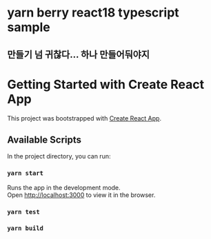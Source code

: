 # yarn berry react18 typescript sample
## 만들기 넘 귀찮다... 하나 만들어둬야지

# Getting Started with Create React App

This project was bootstrapped with [Create React App](https://github.com/facebook/create-react-app).

## Available Scripts

In the project directory, you can run:

### `yarn start`

Runs the app in the development mode.\
Open [http://localhost:3000](http://localhost:3000) to view it in the browser.

### `yarn test`

### `yarn build`
